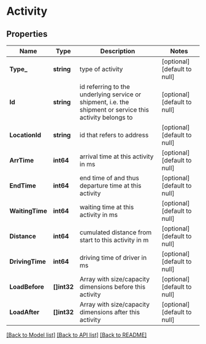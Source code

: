 # Activity

## Properties
Name | Type | Description | Notes
------------ | ------------- | ------------- | -------------
**Type_** | **string** | type of activity | [optional] [default to null]
**Id** | **string** | id referring to the underlying service or shipment, i.e. the shipment or service this activity belongs to | [optional] [default to null]
**LocationId** | **string** | id that refers to address | [optional] [default to null]
**ArrTime** | **int64** | arrival time at this activity in ms | [optional] [default to null]
**EndTime** | **int64** | end time of and thus departure time at this activity | [optional] [default to null]
**WaitingTime** | **int64** | waiting time at this activity in ms | [optional] [default to null]
**Distance** | **int64** | cumulated distance from start to this activity in m | [optional] [default to null]
**DrivingTime** | **int64** | driving time of driver in ms | [optional] [default to null]
**LoadBefore** | **[]int32** | Array with size/capacity dimensions before this activity | [optional] [default to null]
**LoadAfter** | **[]int32** | Array with size/capacity dimensions after this activity | [optional] [default to null]

[[Back to Model list]](../README.md#documentation-for-models) [[Back to API list]](../README.md#documentation-for-api-endpoints) [[Back to README]](../README.md)


